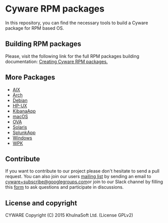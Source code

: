# Cyware RPM packages

In this repository, you can find the necessary tools to build a Cyware package for RPM based OS.

## Building RPM packages

Please, visit the following link for the full RPM packages building documentation: [Creating Cyware RPM packages.](https://documentation.cyware.khulnasoft.com/current/development/packaging/generate-rpm-package.html)

## More Packages

- [AIX](/aix/README.md)
- [Arch](/arch/README.md)
- [Debian](/debs/README.md)
- [HP-UX](/hp-ux/README.md)
- [KibanaApp](/cywareapp/README.md)
- [macOS](/macos/README.md)
- [OVA](/ova/README.md)
- [Solaris](/solaris/README.md)
- [SplunkApp](/splunkapp/README.md)
- [Windows](/windows/README.md)
- [WPK](/wpk/README.md)

## Contribute

If you want to contribute to our project please don't hesitate to send a pull request. You can also join our users [mailing list](https://groups.google.com/d/forum/cyware) by sending an email to [cyware+subscribe@googlegroups.com](mailto:cyware+subscribe@googlegroups.com)or join to our Slack channel by filling this [form](https://cyware.khulnasoft.com/community/join-us-on-slack/) to ask questions and participate in discussions.

## License and copyright

CYWARE
Copyright (C) 2015 KhulnaSoft Ltd.  (License GPLv2)

